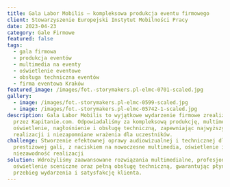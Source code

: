 ```yaml
---
title: Gala Labor Mobilis – kompleksowa produkcja eventu firmowego
client: Stowarzyszenie Europejski Instytut Mobilności Pracy
date: 2023-04-23
category: Gale Firmowe
featured: false
tags:
  - gala firmowa
  - produkcja eventów
  - multimedia na eventy
  - oświetlenie eventowe
  - obsługa techniczna eventów
  - firma eventowa Kraków
featured_image: /images/fot.-storymakers.pl-elmc-0701-scaled.jpg
gallery:
  - image: /images/fot.-storymakers.pl-elmc-0599-scaled.jpg
  - image: /images/fot.-storymakers.pl-elmc-05742-1-scaled.jpg
description: Gala Labor Mobilis to wyjątkowe wydarzenie firmowe zrealizowane
  przez Kapitanie.com. Odpowiadaliśmy za kompleksową produkcję, multimedia,
  oświetlenie, nagłośnienie i obsługę techniczną, zapewniając najwyższy standard
  realizacji i niezapomniane wrażenia dla uczestników.
challenge: Stworzenie efektownej oprawy audiowizualnej i technicznej dla
  prestiżowej gali, z naciskiem na nowoczesne multimedia, oświetlenie i
  niezawodność realizacji
solution: Wdrożyliśmy zaawansowane rozwiązania multimedialne, profesjonalne
  oświetlenie sceniczne oraz pełną obsługę techniczną, gwarantując płynny
  przebieg wydarzenia i satysfakcję klienta.
---
```


